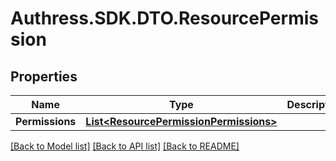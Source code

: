 # Authress.SDK.DTO.ResourcePermission
## Properties

Name | Type | Description | Notes
------------ | ------------- | ------------- | -------------
**Permissions** | [**List&lt;ResourcePermissionPermissions&gt;**](ResourcePermissionPermissions.md) |  |

[[Back to Model list]](../README.md#documentation-for-models) [[Back to API list]](../README.md#documentation-for-api-endpoints) [[Back to README]](../README.md)

